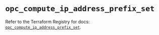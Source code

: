 # `opc_compute_ip_address_prefix_set`

Refer to the Terraform Registry for docs: [`opc_compute_ip_address_prefix_set`](https://registry.terraform.io/providers/hashicorp/opc/1.4.1/docs/resources/compute_ip_address_prefix_set).
